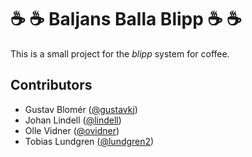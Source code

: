 # :coffee: :coffee:  Baljans Balla Blipp :coffee: :coffee:

This is a small project for the *blipp* system for coffee.

## Contributors

* Gustav Blomér ([@gustavkj](https://github.com/gustavkj))
* Johan Lindell ([@lindell](https://github.com/lindell))
* Olle Vidner ([@ovidner](https://github.com/ovidner))
* Tobias Lundgren ([@lundgren2](https://github.com/lundgren2))
